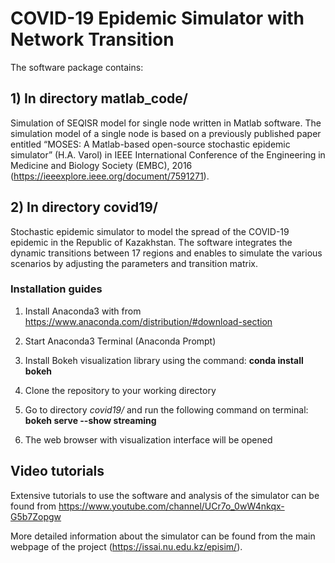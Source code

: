 # COVID-19 Epidemic Simulator with Network Transition

The software package contains:

## 1) In directory matlab_code/ 
Simulation of SEQISR model for single node written in Matlab software. The simulation model of a single node is based on a previously published paper entitled “MOSES: A Matlab-based open-source stochastic epidemic simulator” (H.A. Varol) in IEEE International Conference of the Engineering in Medicine and Biology Society (EMBC), 2016 (https://ieeexplore.ieee.org/document/7591271).

## 2) In directory covid19/
Stochastic epidemic simulator to model the spread of the COVID-19 epidemic in the Republic of Kazakhstan. The software integrates the dynamic transitions between 17 regions and enables to simulate the various scenarios by adjusting the parameters and transition matrix.


### Installation guides

1) Install Anaconda3 with from https://www.anaconda.com/distribution/#download-section

2) Start Anaconda3 Terminal (Anaconda Prompt)

3) Install Bokeh visualization library using the command: **conda install bokeh**

4) Clone the repository to your working directory

5) Go to directory *covid19/* and run the following command on terminal: **bokeh serve --show streaming**

6) The web browser with visualization interface will be opened

## Video tutorials

Extensive tutorials to use the software and analysis of the simulator can be found from https://www.youtube.com/channel/UCr7o_0wW4nkqx-G5b7Zopgw


More detailed information about the simulator can be found from the main webpage of the project (https://issai.nu.edu.kz/episim/).

